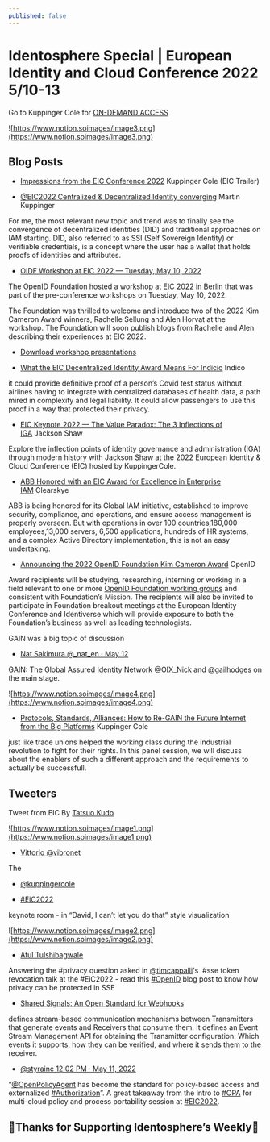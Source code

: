 ```yaml
---
published: false
---
```


# Identosphere Special | European Identity and Cloud Conference 2022 5/10-13

Go to Kuppinger Cole for [ON-DEMAND ACCESS](https://www.kuppingercole.com/book/eic2022)

![https://www.notion.soimages/image3.png](https://www.notion.soimages/image3.png)

## Blog Posts

* [Impressions from the EIC Conference 2022](https://www.kuppingercole.com/watch/eic2022-impressions) Kuppinger Cole (EIC Trailer)

* [@EIC2022 Centralized & Decentralized Identity converging](https://www.linkedin.com/pulse/eic2022-centralized-decentralized-identity-converging-kuppinger/) Martin Kuppinger

For me, the most relevant new topic and trend was to finally see the convergence of decentralized identities (DID) and traditional approaches on IAM starting. DID, also referred to as SSI (Self Sovereign Identity) or verifiable credentials, is a concept where the user has a wallet that holds proofs of identities and attributes.

* [OIDF Workshop at EIC 2022 — Tuesday, May 10, 2022](https://openid.net/workshops/workshop-at-eic-2022/)

The OpenID Foundation hosted a workshop at [EIC 2022 in Berlin](https://www.kuppingercole.com/events/eic2022/) that was part of the pre-conference workshops on Tuesday, May 10, 2022.

The Foundation was thrilled to welcome and introduce two of the 2022 Kim Cameron Award winners, Rachelle Sellung and Alen Horvat at the workshop. The Foundation will soon publish blogs from Rachelle and Alen describing their experiences at EIC 2022.

* [Download workshop presentations](http://openid.net/wordpress-content/uploads/2022/05/OIDF_Workshop-at-EIC_FINAL_2022-05-11.pptx)

* [What the EIC Decentralized Identity Award Means For Indicio](https://indicio.tech/what-the-eic-decentralized-identity-award-means-for-indicio/) Indico

it could provide definitive proof of a person’s Covid test status without airlines having to integrate with centralized databases of health data, a path mired in complexity and legal liability. It could allow passengers to use this proof in a way that protected their privacy.

* [EIC Keynote 2022 — The Value Paradox: The 3 Inflections of IGA](https://www.youtube.com/watch?v%3DejA_YoyhrBg) Jackson Shaw

Explore the inflection points of identity governance and administration (IGA) through modern history with Jackson Shaw at the 2022 European Identity & Cloud Conference (EIC) hosted by KuppingerCole.

* [ABB Honored with an EIC Award for Excellence in Enterprise IAM](https://blog.clearskye.com/abb-honored-with-an-eic-award-for-excellence-in-enterprise-iam) Clearskye

ABB is being honored for its Global IAM initiative, established to improve security, compliance, and operations, and ensure access management is properly overseen. But with operations in over 100 countries,180,000 employees,13,000 servers, 6,500 applications, hundreds of HR systems, and a complex Active Directory implementation, this is not an easy undertaking.

* [Announcing the 2022 OpenID Foundation Kim Cameron Award](https://openid.net/2022/04/08/announcing-the-2022-openid-foundation-kim-cameron-scholarship/) OpenID

Award recipients will be studying, researching, interning or working in a field relevant to one or more [OpenID Foundation working groups](https://openid.net/wg/) and consistent with Foundation’s Mission. The recipients will also be invited to participate in Foundation breakout meetings at the European Identity Conference and Identiverse which will provide exposure to both the Foundation’s business as well as leading technologists.

GAIN was a big topic of discussion

* [Nat Sakimura @_nat_en · May 12](https://twitter.com/_nat_en/status/1524654753917153280)

GAIN: The Global Assured Identity Network [@OIX_Nick](https://twitter.com/OIX_Nick) and [@gailhodges](https://twitter.com/gailhodges) on the main stage.

![https://www.notion.soimages/image4.png](https://www.notion.soimages/image4.png)

* [Protocols, Standards, Alliances: How to Re-GAIN the Future Internet from the Big Platforms](https://www.kuppingercole.com/watch/eic2022-panel-gain-future-internet) Kuppinger Cole

just like trade unions helped the working class during the industrial revolution to fight for their rights. In this panel session, we will discuss about the enablers of such a different approach and the requirements to actually be successfull.

## Tweeters

Tweet from EIC By [Tatsuo Kudo](https://twitter.com/tkudos/status/1525039878911713282)

![https://www.notion.soimages/image1.png](https://www.notion.soimages/image1.png)

* [Vittorio @vibronet](https://twitter.com/vibronet/status/1523948063697551362)

The

* [@kuppingercole](https://twitter.com/kuppingercole)

* [#EiC2022](https://twitter.com/hashtag/EiC2022?src%3Dhashtag_click)

keynote room - in “David, I can’t let you do that” style visualization

![https://www.notion.soimages/image2.png](https://www.notion.soimages/image2.png)

* [Atul Tulshibagwale](https://twitter.com/zirotrust/status/1523944752516845573)

Answering the #privacy question asked in [@timcappalli](https://twitter.com/timcappalli)'s  #sse token revocation talk at the #EiC2022 - read this [#OpenID](https://twitter.com/hashtag/OpenID?src%3Dhashtag_click) blog post to know how privacy can be protected in SSE

* [Shared Signals: An Open Standard for Webhooks](https://openid.net/2021/08/24/shared-signals-an-open-standard-for-webhooks/)

defines stream-based communication mechanisms between Transmitters that generate events and Receivers that consume them. It defines an Event Stream Management API for obtaining the Transmitter configuration: Which events it supports, how they can be verified, and where it sends them to the receiver.

* [@styrainc 12:02 PM · May 11, 2022](https://twitter.com/styrainc/status/1524419573096800257)

“[@OpenPolicyAgent](https://twitter.com/OpenPolicyAgent) has become the standard for policy-based access and externalized [#Authorization](https://twitter.com/hashtag/Authorization)”. A great takeaway from the intro to [#OPA](https://twitter.com/hashtag/OPA) for multi-cloud policy and process portability session at [#EIC2022](https://twitter.com/hashtag/EIC2022).

## 🎉Thanks for Supporting Identosphere’s Weekly🎉